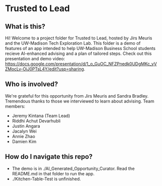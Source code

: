 # Trusted to Lead

## What is this?

Hi! Welcome to a project folder for Trusted to Lead, hosted by Jirs Meuris and the UW-Madison Tech Exploration Lab. This folder is a demo of features of an app intended to help UW-Madison Business School students recieve AI-enhanced advising and a plan of tailored steps. Check out this presentation and demo video: https://docs.google.com/presentation/d/1_o_GuOC_NFZPnedk0UDgMKc_yVZMocLv-OiJ0PTsL4Y/edit?usp=sharing.

## Who is involved?

We're grateful for this opportunity from Jirs Meuris and Sandra Bradley. Tremendous thanks to those we interviewed to learn about advising.
Team members:

- Jeremy Kintana (Team Lead)
- Riddhi Achut Devarhubli
- Justin Angara
- Jacalyn Wei
- Annie Zhao
- Damien Kim

## How do I navigate this repo?

- The demo is in ./AI_Generated_Opportunity_Curator. Read the README.md in that folder to run the app.
- ./Kitchen-Table-Test is unfinished.
